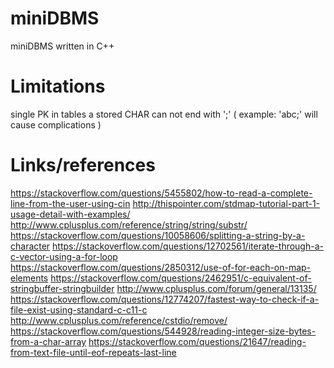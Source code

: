 # miniDBMS
miniDBMS written in C++

# Limitations
single PK in tables
a stored CHAR can not end with ';' ( example: 'abc;' will cause complications )

# Links/references
https://stackoverflow.com/questions/5455802/how-to-read-a-complete-line-from-the-user-using-cin
http://thispointer.com/stdmap-tutorial-part-1-usage-detail-with-examples/
http://www.cplusplus.com/reference/string/string/substr/
https://stackoverflow.com/questions/10058606/splitting-a-string-by-a-character
https://stackoverflow.com/questions/12702561/iterate-through-a-c-vector-using-a-for-loop
https://stackoverflow.com/questions/2850312/use-of-for-each-on-map-elements
https://stackoverflow.com/questions/2462951/c-equivalent-of-stringbuffer-stringbuilder
http://www.cplusplus.com/forum/general/13135/
https://stackoverflow.com/questions/12774207/fastest-way-to-check-if-a-file-exist-using-standard-c-c11-c
http://www.cplusplus.com/reference/cstdio/remove/
https://stackoverflow.com/questions/544928/reading-integer-size-bytes-from-a-char-array
https://stackoverflow.com/questions/21647/reading-from-text-file-until-eof-repeats-last-line